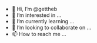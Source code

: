 - 👋 Hi, I’m @gettheb
- 👀 I’m interested in ...
- 🌱 I’m currently learning ...
- 💞️ I’m looking to collaborate on ...
- 📫 How to reach me ...

<!---
gettheb/gettheb is a ✨ special ✨ repository because its `README.md` (this file) appears on your GitHub profile.
You can click the Preview link to take a look at your changes.
--->
